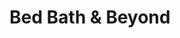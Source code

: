 ---
title: "Bed Bath & Beyond"
url: /jacksonville-beach/bed-bath-und-beyond/
shop: Haushaltsartikel
---